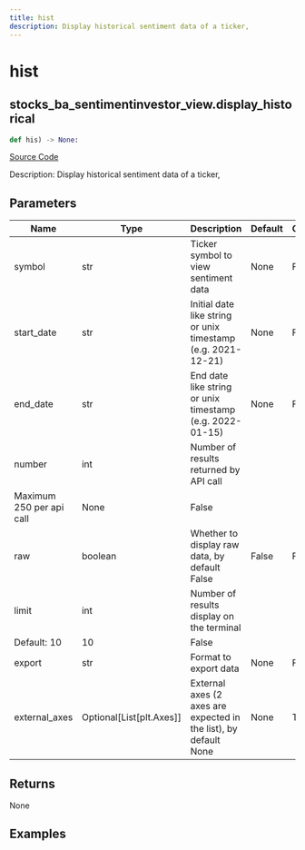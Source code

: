 ```yaml
---
title: hist
description: Display historical sentiment data of a ticker,
---
```

# hist

## stocks_ba_sentimentinvestor_view.display_historical

```python
def his) -> None:
```
[Source Code](https://github.com/OpenBB-finance/OpenBBTerminal/tree/main/openbb_terminal/decorators.py#L29)

Description: Display historical sentiment data of a ticker,

## Parameters

| Name | Type | Description | Default | Optional |
| ---- | ---- | ----------- | ------- | -------- |
| symbol | str | Ticker symbol to view sentiment data | None | False |
| start_date | str | Initial date like string or unix timestamp (e.g. 2021-12-21) | None | False |
| end_date | str | End date like string or unix timestamp (e.g. 2022-01-15) | None | False |
| number | int | Number of results returned by API call
Maximum 250 per api call | None | False |
| raw | boolean | Whether to display raw data, by default False | False | False |
| limit | int | Number of results display on the terminal
Default: 10 | 10 | False |
| export | str | Format to export data | None | False |
| external_axes | Optional[List[plt.Axes]] | External axes (2 axes are expected in the list), by default None | None | True |

## Returns

None

## Examples

